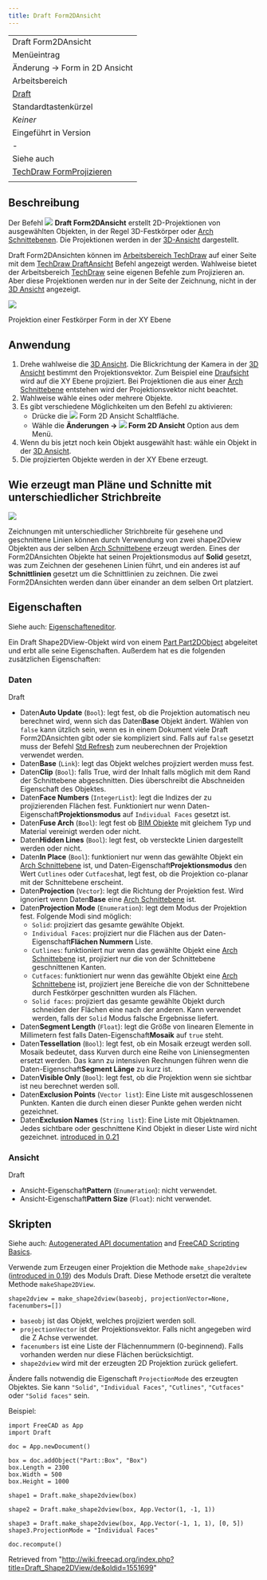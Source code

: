 ```yaml
---
title: Draft Form2DAnsicht
---
```

|  |
| --- |
| Draft Form2DAnsicht |
| Menüeintrag |
| Änderung → Form in 2D Ansicht |
| Arbeitsbereich |
| [Draft](/Draft_Workbench/de "Draft Workbench/de") |
| Standardtastenkürzel |
| *Keiner* |
| Eingeführt in Version |
| - |
| Siehe auch |
| [TechDraw FormProjizieren](/TechDraw_ProjectShape/de "TechDraw ProjectShape/de") |
|  |

## Beschreibung

Der Befehl ![](/images/Draft_Shape2DView.svg) **Draft Form2DAnsicht** erstellt 2D-Projektionen von ausgewählten Objekten, in der Regel 3D-Festkörper oder [Arch Schnittebenen](/Arch_SectionPlane/de "Arch SectionPlane/de"). Die Projektionen werden in der [3D-Ansicht](/3D_view/de "3D view/de") dargestellt.

Draft Form2DAnsichten können im [Arbeitsbereich TechDraw](/TechDraw_Workbench/de "TechDraw Workbench/de") auf einer Seite mit dem [TechDraw DraftAnsicht](/TechDraw_DraftView/de "TechDraw DraftView/de") Befehl angezeigt werden. Wahlweise bietet der Arbeitsbereich [TechDraw](/TechDraw_Workbench/de "TechDraw Workbench/de") seine eigenen Befehle zum Projizieren an. Aber diese Projektionen werden nur in der Seite der Zeichnung, nicht in der [3D Ansicht](/3D_view/de "3D view/de") angezeigt.

![](/images/Draft_Shape2DView_example.jpg)

Projektion einer Festkörper Form in der XY Ebene

## Anwendung

1. Drehe wahlweise die [3D Ansicht](/3D_view/de "3D view/de"). Die Blickrichtung der Kamera in der [3D Ansicht](/3D_view/de "3D view/de") bestimmt den Projektionsvektor. Zum Beispiel eine [Draufsicht](/Std_ViewTop/de "Std ViewTop/de") wird auf die XY Ebene projiziert. Bei Projektionen die aus einer [Arch Schnittebene](/Arch_SectionPlane/de "Arch SectionPlane/de") entstehen wird der Projektionsvektor nicht beachtet.
2. Wahlweise wähle eines oder mehrere Objekte.
3. Es gibt verschiedene Möglichkeiten um den Befehl zu aktivieren:
   * Drücke die ![](/images/Draft_Shape2DView.svg) Form 2D Ansicht Schaltfläche.
   * Wähle die **Änderungen → ![](/images/Draft_Shape2DView.svg) Form 2D Ansicht** Option aus dem Menü.
4. Wenn du bis jetzt noch kein Objekt ausgewählt hast: wähle ein Objekt in der [3D Ansicht](/3D_view/de "3D view/de").
5. Die projizierten Objekte werden in der XY Ebene erzeugt.

## Wie erzeugt man Pläne und Schnitte mit unterschiedlicher Strichbreite

![](/images/Draft_shape2dview_example_plan.png)

Zeichnungen mit unterschiedlicher Strichbreite für gesehene und geschnittene Linien können durch Verwendung von zwei shape2Dview Objekten aus der selben [Arch Schnittebene](/Arch_SectionPlane/de "Arch SectionPlane/de") erzeugt werden. Eines der Form2DAnsichten Objekte hat seinen Projektionsmodus auf **Solid** gesetzt, was zum Zeichnen der gesehenen Linien führt, und ein anderes ist auf **Schnittlinien** gesetzt um die Schnittlinien zu zeichnen. Die zwei Form2DAnsichten werden dann über einander an dem selben Ort platziert.

## Eigenschaften

Siehe auch: [Eigenschafteneditor](/Property_editor/de "Property editor/de").

Ein Draft Shape2DView-Objekt wird von einem [Part Part2DObject](/Part_Part2DObject/de "Part Part2DObject/de") abgeleitet und erbt alle seine Eigenschaften. Außerdem hat es die folgenden zusätzlichen Eigenschaften:

### Daten

Draft

* Daten**Auto Update** (`Bool`): legt fest, ob die Projektion automatisch neu berechnet wird, wenn sich das Daten**Base** Objekt ändert. Wählen von `false` kann ützlich sein, wenn es in einem Dokument viele Draft Form2DAnsichten gibt oder sie kompliziert sind. Falls auf `false` gesetzt muss der Befehl [Std Refresh](/Std_Refresh "Std Refresh") zum neuberechnen der Projektion verwendet werden.
* Daten**Base** (`Link`): legt das Objekt welches projiziert werden muss fest.
* Daten**Clip** (`Bool`): falls True, wird der Inhalt falls möglich mit dem Rand der Schnittebene abgeschnitten. Dies überschreibt die Abschneiden Eigenschaft des Objektes.
* Daten**Face Numbers** (`IntegerList`): legt die Indizes der zu projizierenden Flächen fest. Funktioniert nur wenn Daten-Eigenschaft**Projektionsmodus** auf `Individual Faces` gesetzt ist.
* Daten**Fuse Arch** (`Bool`): legt fest ob [BIM Objekte](/BIM_Workbench/de "BIM Workbench/de") mit gleichem Typ und Material vereinigt werden oder nicht.
* Daten**Hidden Lines** (`Bool`): legt fest, ob versteckte Linien dargestellt werden oder nicht.
* Daten**In Place** (`Bool`): funktioniert nur wenn das gewählte Objekt ein [Arch Schnittebene](/Arch_SectionPlane/de "Arch SectionPlane/de") ist, und Daten-Eigenschaft**Projektionsmodus** den Wert `Cutlines` oder `Cutfaces`hat, legt fest, ob die Projektion co-planar mit der Schnittebene erscheint.
* Daten**Projection** (`Vector`): legt die Richtung der Projektion fest. Wird ignoriert wenn Daten**Base** eine [Arch Schnittebene](/Arch_SectionPlane/de "Arch SectionPlane/de") ist.
* Daten**Projection Mode** (`Enumeration`): legt dem Modus der Projektion fest. Folgende Modi sind möglich:
  + `Solid`: projiziert das gesamte gewählte Objekt.
  + `Individual Faces`: projiziert nur die Flächen aus der Daten-Eigenschaft**Flächen Nummern** Liste.
  + `Cutlines`: funktioniert nur wenn das gewählte Objekt eine [Arch Schnittebene](/Arch_SectionPlane/de "Arch SectionPlane/de") ist, projiziert nur die von der Schnittebene geschnittenen Kanten.
  + `Cutfaces`: funktioniert nur wenn das gewählte Objekt eine [Arch Schnittebene](/Arch_SectionPlane/de "Arch SectionPlane/de") ist, projiziert jene Bereiche die von der Schnittebene durch Festkörper geschnitten wurden als Flächen.
  + `Solid faces`: projiziert das gesamte gewählte Objekt durch schneiden der Flächen eine nach der anderen. Kann verwendet werden, falls der `Solid` Modus falsche Ergebnisse liefert.
* Daten**Segment Length** (`Float`): legt die Größe von linearen Elemente in Millimetern fest falls Daten-Eigenschaft**Mosaik** auf `true` steht.
* Daten**Tessellation** (`Bool`): legt fest, ob ein Mosaik erzeugt werden soll. Mosaik bedeutet, dass Kurven durch eine Reihe von Liniensegmenten ersetzt werden. Das kann zu intensiven Rechnungen führen wenn die Daten-Eigenschaft**Segment Länge** zu kurz ist.
* Daten**Visible Only** (`Bool`): legt fest, ob die Projektion wenn sie sichtbar ist neu berechnet werden soll.
* Daten**Exclusion Points** (`Vector list`): Eine Liste mit ausgeschlossenen Punkten. Kanten die durch einen dieser Punkte gehen werden nicht gezeichnet.
* Daten**Exclusion Names** (`String list`): Eine Liste mit Objektnamen. Jedes sichtbare oder geschnittene Kind Objekt in dieser Liste wird nicht gezeichnet. [introduced in 0.21](/Release_notes_0.21 "Release notes 0.21")

### Ansicht

Draft

* Ansicht-Eigenschaft**Pattern** (`Enumeration`): nicht verwendet.
* Ansicht-Eigenschaft**Pattern Size** (`Float`): nicht verwendet.

## Skripten

Siehe auch: [Autogenerated API documentation](https://freecad.github.io/SourceDoc/) and [FreeCAD Scripting Basics](/FreeCAD_Scripting_Basics "FreeCAD Scripting Basics").

Verwende zum Erzeugen einer Projektion die Methode `make_shape2dview` ([introduced in 0.19](/Release_notes_0.19 "Release notes 0.19")) des Moduls Draft. Diese Methode ersetzt die veraltete Methode `makeShape2DView`.

```
shape2dview = make_shape2dview(baseobj, projectionVector=None, facenumbers=[])

```

* `baseobj` ist das Objekt, welches projiziert werden soll.
* `projectionVector` ist der Projektionsvektor. Falls nicht angegeben wird die Z Achse verwendet.
* `facenumbers` ist eine Liste der Flächennummern (0-beginnend). Falls vorhanden werden nur diese Flächen berücksichtigt.
* `shape2dview` wird mit der erzeugten 2D Projektion zurück geliefert.

Ändere falls notwendig die Eigenschaft `ProjectionMode` des erzeugten Objektes. Sie kann `"Solid"`, `"Individual Faces"`, `"Cutlines"`, `"Cutfaces"` oder `"Solid faces"` sein.

Beispiel:

```
import FreeCAD as App
import Draft

doc = App.newDocument()

box = doc.addObject("Part::Box", "Box")
box.Length = 2300
box.Width = 500
box.Height = 1000

shape1 = Draft.make_shape2dview(box)

shape2 = Draft.make_shape2dview(box, App.Vector(1, -1, 1))

shape3 = Draft.make_shape2dview(box, App.Vector(-1, 1, 1), [0, 5])
shape3.ProjectionMode = "Individual Faces"

doc.recompute()

```

Retrieved from "<http://wiki.freecad.org/index.php?title=Draft_Shape2DView/de&oldid=1551699>"